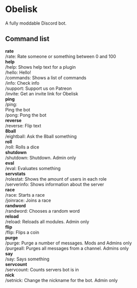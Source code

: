# Obelisk
A fully moddable Discord bot. 

## Command list

**rate**  
/rate: Rate someone or something between 0 and 100  
**help**  
/help: Shows help text for a plugin  
/hello: Hello!  
/commands: Shows a list of commands  
/info: Check info  
/support: Support us on Patreon  
/invite: Get an invite link for Obelisk  
**ping**  
/ping:  
Ping the bot  
/pong: Pong the bot  
**reverse**  
/reverse: Flip text  
**8ball**  
/eightball: Ask the 8ball something  
**roll**  
/roll: Rolls a dice  
**shutdown**  
/shutdown: Shutdown. Admin only  
**eval**  
/eval: Evaluates something  
**servstats**  
/rolestat: Shows the amount of users in each role  
/serverinfo: Shows information about the server  
**race**  
/race: Starts a race  
/joinrace: Joins a race  
**randword**  
/randword: Chooses a random word  
**reload**  
/reload: Reloads all modules. Admin only  
**flip**  
/flip: Flips a coin  
**purge**  
/purge: Purge a number of messages. Mods and Admins only  
/purgeall: Purges all messages from a channel. Admins only  
**say**  
/say: Says something  
**servcount**  
/servcount: Counts servers bot is in  
**nick**  
/setnick: Change the nickname for the bot. Admin only  
